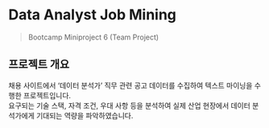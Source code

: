 # Data Analyst Job Mining
> Bootcamp Miniproject 6 (Team Project)

## 프로젝트 개요
채용 사이트에서 ‘데이터 분석가’ 직무 관련 공고 데이터를 수집하여 텍스트 마이닝을 수행한 프로젝트입니다.  
요구되는 기술 스택, 자격 조건, 우대 사항 등을 분석하여 실제 산업 현장에서 데이터 분석가에게 기대되는 역량을 파악하였습니다.
